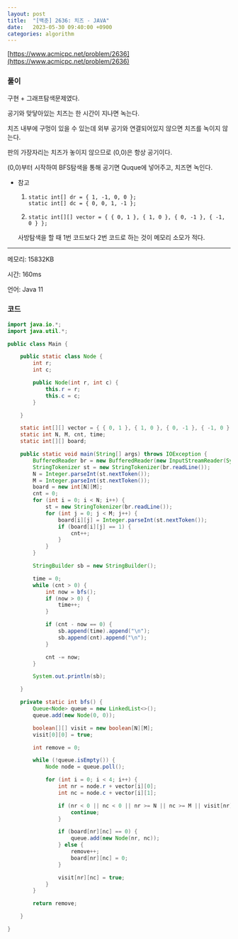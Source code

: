 ```yaml
---
layout: post
title:  "[백준] 2636: 치즈 - JAVA"
date:   2023-05-30 09:40:00 +0900
categories: algorithm
---
```


[https://www.acmicpc.net/problem/2636](https://www.acmicpc.net/problem/2636)

### 풀이
구현 + 그래프탐색문제였다.

공기와 맞닿아있는 치즈는 한 시간이 지나면 녹는다.

치즈 내부에 구멍이 있을 수 있는데 외부 공기와 연결되어있지 않으면 치즈를 녹이지 않는다.

판의 가장자리는 치즈가 놓이지 않으므로 (0,0)은 항상 공기이다.

(0,0)부터 시작하여 BFS탐색을 통해 공기면 Quque에 넣어주고, 치즈면 녹인다.


- 참고

    1.
        ```
        static int[] dr = { 1, -1, 0, 0 };
        static int[] dc = { 0, 0, 1, -1 };
        ```

    2.
        ```
        static int[][] vector = { { 0, 1 }, { 1, 0 }, { 0, -1 }, { -1, 0 } };
        ```

    사방탐색을 할 때 1번 코드보다 2번 코드로 하는 것이 메모리 소모가 적다.


---

메모리: 15832KB

시간: 160ms

언어: Java 11

### 코드
```java
import java.io.*;
import java.util.*;

public class Main {

    public static class Node {
        int r;
        int c;

        public Node(int r, int c) {
            this.r = r;
            this.c = c;
        }

    }

    static int[][] vector = { { 0, 1 }, { 1, 0 }, { 0, -1 }, { -1, 0 } };
    static int N, M, cnt, time;
    static int[][] board;

    public static void main(String[] args) throws IOException {
        BufferedReader br = new BufferedReader(new InputStreamReader(System.in));
        StringTokenizer st = new StringTokenizer(br.readLine());
        N = Integer.parseInt(st.nextToken());
        M = Integer.parseInt(st.nextToken());
        board = new int[N][M];
        cnt = 0;
        for (int i = 0; i < N; i++) {
            st = new StringTokenizer(br.readLine());
            for (int j = 0; j < M; j++) {
                board[i][j] = Integer.parseInt(st.nextToken());
                if (board[i][j] == 1) {
                    cnt++;
                }
            }
        }

        StringBuilder sb = new StringBuilder();

        time = 0;
        while (cnt > 0) {
            int now = bfs();
            if (now > 0) {
                time++;
            }

            if (cnt - now == 0) {
                sb.append(time).append("\n");
                sb.append(cnt).append("\n");
            }

            cnt -= now;
        }

        System.out.println(sb);

    }

    private static int bfs() {
        Queue<Node> queue = new LinkedList<>();
        queue.add(new Node(0, 0));

        boolean[][] visit = new boolean[N][M];
        visit[0][0] = true;

        int remove = 0;

        while (!queue.isEmpty()) {
            Node node = queue.poll();

            for (int i = 0; i < 4; i++) {
                int nr = node.r + vector[i][0];
                int nc = node.c + vector[i][1];

                if (nr < 0 || nc < 0 || nr >= N || nc >= M || visit[nr][nc]) {
                    continue;
                }

                if (board[nr][nc] == 0) {
                    queue.add(new Node(nr, nc));
                } else {
                    remove++;
                    board[nr][nc] = 0;
                }

                visit[nr][nc] = true;
            }
        }

        return remove;

    }

}
```
